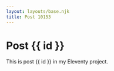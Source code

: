 ```yaml
---
layout: layouts/base.njk
title: Post 10153
---
```


# Post {{ id }}

This is post {{ id }} in my Eleventy project.
